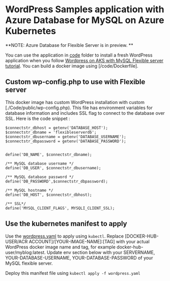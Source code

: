 # WordPress Samples application with Azure Database for MySQL on Azure Kubernetes 

**NOTE: Azure Database for Flexible Server is in preview. **

You can use the application in [code](/Code) folder to install a fresh WordPress application when you follow [Wordpress on AKS with MySQL Flexible server tutorial](https://docs.microsoft.com/en-us/azure/mysql/flexible-server/tutorial-deploy-wordpress-on-aks). You can build a docker image using [/code/Dockerfile].

## Custom wp-config.php to use with Flexible server

This docker image has custom WordPress installation with custom [./Code/public/wp-config.php). This file has environment variables for database information and includes SSL flag to connect to the database over SSL. Here is the code snippet :

```
$connectstr_dbhost = getenv('DATABASE_HOST');
$connectstr_dbname = 'flexibleserverdb';
$connectstr_dbusername = getenv('DATABASE_USERNAME');
$connectstr_dbpassword = getenv('DATABASE_PASSWORD');


define('DB_NAME', $connectstr_dbname);

/** MySQL database username */
define('DB_USER', $connectstr_dbusername);

/** MySQL database password */
define('DB_PASSWORD',$connectstr_dbpassword);

/** MySQL hostname */
define('DB_HOST', $connectstr_dbhost);

/** SSL*/
define('MYSQL_CLIENT_FLAGS', MYSQLI_CLIENT_SSL);
```

## Use the kubernetes manifest to apply 

Use the [wordpress.yaml](wordpress.yaml) to apply using ```kubectl```. Replace [DOCKER-HUB-USER/ACR ACCOUNT]/[YOUR-IMAGE-NAME]:[TAG] with your actual WordPress docker image name and tag, for example docker-hub-user/myblog:latest.
Update env section below with your SERVERNAME, YOUR-DATABASE-USERNAME, YOUR-DATABASE-PASSWORD of your MySQL flexible server.

Deploy this manifest file using ```kubectl apply -f wordpress.yaml```
